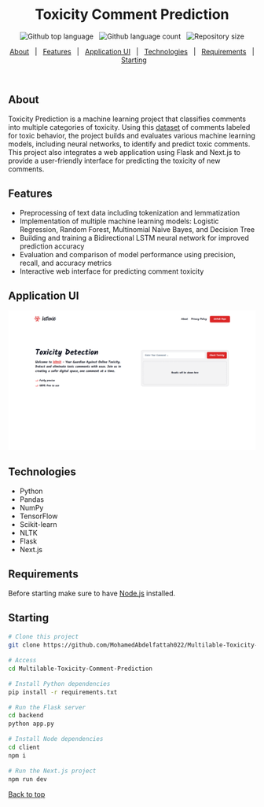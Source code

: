 <h1 align="center">Toxicity Comment Prediction</h1>

<p align="center">
  <img alt="Github top language" src="https://img.shields.io/github/languages/top/MohamedAbdelfattah022/Multilable-Toxicity-Comment-Prediction">
&#xa0;
  <img alt="Github language count" src="https://img.shields.io/github/languages/count/MohamedAbdelfattah022/Multilable-Toxicity-Comment-Prediction">
&#xa0;
  <img alt="Repository size" src="https://img.shields.io/github/repo-size/MohamedAbdelfattah022/Multilable-Toxicity-Comment-Prediction">
</p>

<p align="center">
  <a href="#about">About</a> &#xa0; | &#xa0; 
  <a href="#features">Features</a> &#xa0; | &#xa0;
  <a href="#application-ui">Application UI</a> &#xa0; | &#xa0;
  <a href="#technologies">Technologies</a> &#xa0; | &#xa0;
  <a href="#requirements">Requirements</a> &#xa0; | &#xa0;
  <a href="#starting">Starting</a>
  
</p>
<br>

## About

Toxicity Prediction is a machine learning project that classifies comments into multiple categories of toxicity. Using this [dataset](https://www.kaggle.com/competitions/jigsaw-toxic-comment-classification-challenge) of comments labeled for toxic behavior, the project builds and evaluates various machine learning models, including neural networks, to identify and predict toxic comments. This project also integrates a web application using Flask and Next.js to provide a user-friendly interface for predicting the toxicity of new comments.

## Features

- Preprocessing of text data including tokenization and lemmatization
- Implementation of multiple machine learning models: Logistic Regression, Random Forest, Multinomial Naive Bayes, and Decision Tree
- Building and training a Bidirectional LSTM neural network for improved prediction accuracy
- Evaluation and comparison of model performance using precision, recall, and accuracy metrics
- Interactive web interface for predicting comment toxicity

## Application UI

<img id="application-ui" alt="UI" src="pics\home.png">

## Technologies

- Python
- Pandas
- NumPy
- TensorFlow
- Scikit-learn
- NLTK
- Flask
- Next.js

## Requirements

Before starting make sure to have [Node.js](https://nodejs.org/en/) installed.

## Starting

```bash
# Clone this project
git clone https://github.com/MohamedAbdelfattah022/Multilable-Toxicity-Comment-Prediction
```

```bash
# Access
cd Multilable-Toxicity-Comment-Prediction
```

```bash
# Install Python dependencies
pip install -r requirements.txt
```

```bash
# Run the Flask server
cd backend
python app.py
```

```bash
# Install Node dependencies
cd client
npm i
```

```bash
# Run the Next.js project
npm run dev
```

<a href="#top">Back to top</a>

